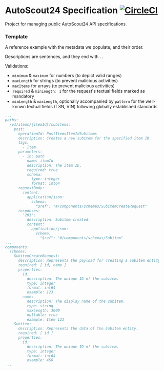# AutoScout24 Specification [![CircleCI](https://dl.circleci.com/status-badge/img/gh/carforyou/carforyou-api-specification/tree/master.svg?style=svg&circle-token=cee9b6d636e53880dd7a64ffd621c90a0cf7ee7b)](https://dl.circleci.com/status-badge/redirect/gh/carforyou/carforyou-api-specification/tree/master)

Project for managing public AutoScout24 API specifications.

### Template

A reference example with the metadata we populate, and their order.

Descriptions are sentences, and they end with `.`.

Validations:

* `minimum` & `maximum` for numbers (to depict valid ranges)
* `maxLength` for strings (to prevent malicious activities)
* `maxItems` for arrays (to prevent malicious activities)
* `required` & `minLength: 1` for the request's textual fields marked as mandatory
* `minLength` & `maxLength`, optionally accompanied by `pattern` for the well-known textual fields (TSN, VIN) following
  globally established standards

```yaml
...
paths:
  /v1/items/{itemId}/subitems:
    post:
      operationId: PostItemsItemIdSubitems
      description: Creates a new subitem for the specified item ID.
      tags:
        - Item
      parameters:
        - in: path
          name: itemId
          description: The item ID.
          required: true
          schema:
            type: integer
            format: int64
      requestBody:
        content:
          application/json:
            schema:
              "$ref": "#/components/schemas/SubitemCreateRequest"
      responses:
        '201':
          description: Subitem created.
          content:
            application/json:
              schema:
                "$ref": "#/components/schemas/Subitem"
...
components:
  schemas:
    SubitemCreateRequest:
      description: Represents the payload for creating a Subitem entity.
      required: [ id, name ]
      properties:
        id:
          description: The unique ID of the subitem.
          type: integer
          format: int64
          example: 123
        name:
          description: The display name of the subitem.
          type: string
          maxLength: 3000
          nullable: true
          example: Item 123
    Subitem:
      description: Represents the data of the Subitem entity.
      required: [ id ]
      properties:
        id:
          description: The unique ID of the subitem.
          type: integer
          format: int64
          example: 456
...
```